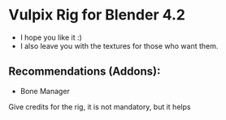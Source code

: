 # Vulpix Rig for Blender 4.2
- I hope you like it :)
- I also leave you with the textures for those who want them.

## Recommendations (Addons):
- Bone Manager

Give credits for the rig, it is not mandatory, but it helps
